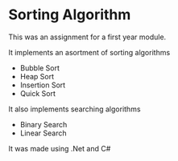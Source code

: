 # Sorting Algorithm

This was an assignment for a first  year module.

It implements an asortment of sorting algorithms
- Bubble Sort
- Heap Sort
- Insertion Sort
- Quick Sort

It also implements searching algorithms
- Binary Search
- Linear Search


It was made using .Net and C#
